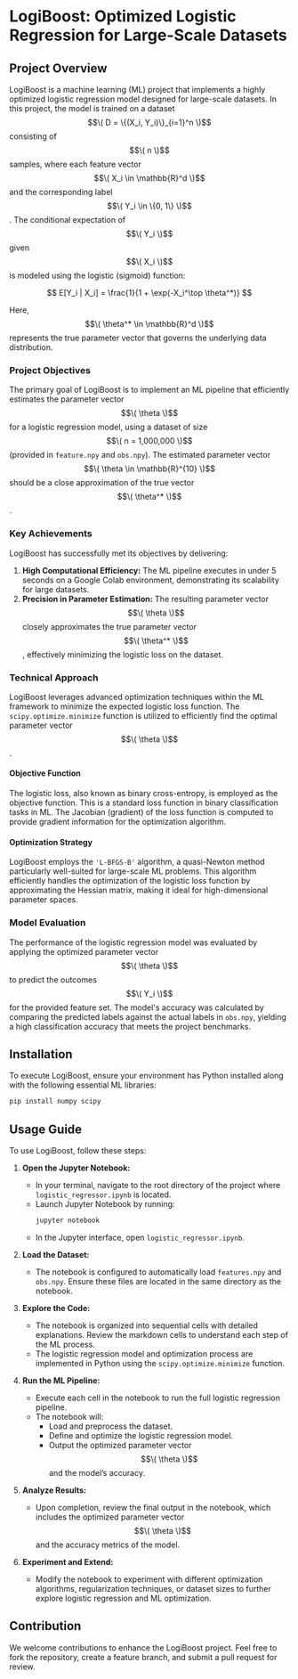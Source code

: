 # LogiBoost: Optimized Logistic Regression for Large-Scale Datasets

## Project Overview

LogiBoost is a machine learning (ML) project that implements a highly optimized logistic regression model designed for large-scale datasets. In this project, the model is trained on a dataset $$\( D = \{(X_i, Y_i)\}_{i=1}^n \)$$ consisting of $$\( n \)$$ samples, where each feature vector $$\( X_i \in \mathbb{R}^d \)$$ and the corresponding label $$\( Y_i \in \{0, 1\} \)$$. The conditional expectation of $$\( Y_i \)$$ given $$\( X_i \)$$ is modeled using the logistic (sigmoid) function:

$$
E[Y_i | X_i] = \frac{1}{1 + \exp(-X_i^\top \theta^*)}
$$

Here, $$\( \theta^* \in \mathbb{R}^d \)$$ represents the true parameter vector that governs the underlying data distribution.

### Project Objectives

The primary goal of LogiBoost is to implement an ML pipeline that efficiently estimates the parameter vector $$\( \theta \)$$ for a logistic regression model, using a dataset of size $$\( n = 1,000,000 \)$$ (provided in `feature.npy` and `obs.npy`). The estimated parameter vector $$\( \theta \in \mathbb{R}^{10} \)$$ should be a close approximation of the true vector $$\( \theta^* \)$$.

### Key Achievements

LogiBoost has successfully met its objectives by delivering:

1. **High Computational Efficiency:** The ML pipeline executes in under 5 seconds on a Google Colab environment, demonstrating its scalability for large datasets.
2. **Precision in Parameter Estimation:** The resulting parameter vector $$\( \theta \)$$ closely approximates the true parameter vector $$\( \theta^* \)$$, effectively minimizing the logistic loss on the dataset.

### Technical Approach

LogiBoost leverages advanced optimization techniques within the ML framework to minimize the expected logistic loss function. The `scipy.optimize.minimize` function is utilized to efficiently find the optimal parameter vector $$\( \theta \)$$.

#### Objective Function

The logistic loss, also known as binary cross-entropy, is employed as the objective function. This is a standard loss function in binary classification tasks in ML. The Jacobian (gradient) of the loss function is computed to provide gradient information for the optimization algorithm.

#### Optimization Strategy

LogiBoost employs the `'L-BFGS-B'` algorithm, a quasi-Newton method particularly well-suited for large-scale ML problems. This algorithm efficiently handles the optimization of the logistic loss function by approximating the Hessian matrix, making it ideal for high-dimensional parameter spaces.

### Model Evaluation

The performance of the logistic regression model was evaluated by applying the optimized parameter vector $$\( \theta \)$$ to predict the outcomes $$\( Y_i \)$$ for the provided feature set. The model's accuracy was calculated by comparing the predicted labels against the actual labels in `obs.npy`, yielding a high classification accuracy that meets the project benchmarks.

## Installation

To execute LogiBoost, ensure your environment has Python installed along with the following essential ML libraries:

```bash
pip install numpy scipy
```

## Usage Guide

To use LogiBoost, follow these steps:

1. **Open the Jupyter Notebook:**
   - In your terminal, navigate to the root directory of the project where `logistic_regressor.ipynb` is located.
   - Launch Jupyter Notebook by running:
     ```bash
     jupyter notebook
     ```
   - In the Jupyter interface, open `logistic_regressor.ipynb`.

2. **Load the Dataset:**
   - The notebook is configured to automatically load `features.npy` and `obs.npy`. Ensure these files are located in the same directory as the notebook.

3. **Explore the Code:**
   - The notebook is organized into sequential cells with detailed explanations. Review the markdown cells to understand each step of the ML process.
   - The logistic regression model and optimization process are implemented in Python using the `scipy.optimize.minimize` function.

4. **Run the ML Pipeline:**
   - Execute each cell in the notebook to run the full logistic regression pipeline.
   - The notebook will:
     - Load and preprocess the dataset.
     - Define and optimize the logistic regression model.
     - Output the optimized parameter vector $$\( \theta \)$$ and the model’s accuracy.

5. **Analyze Results:**
   - Upon completion, review the final output in the notebook, which includes the optimized parameter vector $$\( \theta \)$$ and the accuracy metrics of the model.

6. **Experiment and Extend:**
   - Modify the notebook to experiment with different optimization algorithms, regularization techniques, or dataset sizes to further explore logistic regression and ML optimization.

## Contribution

We welcome contributions to enhance the LogiBoost project. Feel free to fork the repository, create a feature branch, and submit a pull request for review.
